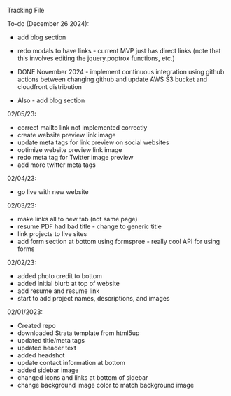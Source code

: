 Tracking File

To-do (December 26 2024):
- add blog section



- redo modals to have links - current MVP just has direct links
	(note that this involves editing the jquery.poptrox functions, etc.)
- DONE November 2024 - implement continuous integration using github actions between changing github and update AWS S3 bucket and cloudfront distribution
- Also - add blog section

02/05/23:
- correct mailto link not implemented correctly
- create website preview link image
- update meta tags for link preview on social websites
- optimize website preview link image
- redo meta tag for Twitter image preview
- add more twitter meta tags

02/04/23:
- go live with new website

02/03/23:
- make links all to new tab (not same page)
- resume PDF had bad title - change to generic title
- link projects to live sites
- add form section at bottom using formspree - really cool API for using forms

02/02/23:
- added photo credit to bottom
- added initial blurb at top of website
- add resume and resume link
- start to add project names, descriptions, and images


02/01/2023:
- Created repo
- downloaded Strata template from html5up
- updated title/meta tags
- updated header text
- added headshot
- update contact information at bottom
- added sidebar image
- changed icons and links at bottom of sidebar
- change background image color to match background image

